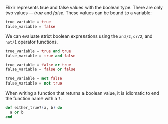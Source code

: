 Elixir represents true and false values with the boolean type. There are only two values -- _true_ and _false_. These values can be bound to a variable:

```elixir
true_variable = true
false_variable = false
```

We can evaluate strict boolean expresstions using the `and/2`, `or/2`, and `not/1` operator functions.

```elixir
true_variable = true and true
false_variable = true and false

true_variable = false or true
false_variable = false or false

true_variable = not false
false_variable = not true
```

When writing a function that returns a boolean value, it is idiomatic to end the function name with a `?`.

```elixir
def either_true?(a, b) do
  a or b
end
```
